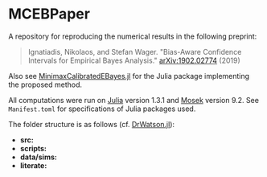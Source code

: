 # MCEBPaper

A repository for reproducing the numerical results in the following preprint:

  >Ignatiadis, Nikolaos, and Stefan Wager. "Bias-Aware Confidence Intervals for Empirical Bayes Analysis." [arXiv:1902.02774](https://arxiv.org/abs/1902.02774) (2019)

Also see [MinimaxCalibratedEBayes.jl](https://github.com/nignatiadis/MinimaxCalibratedEBayes.jl) for the Julia package implementing the proposed method. 

All computations were run on [Julia](https://julialang.org/) version 1.3.1 and [Mosek](https://www.mosek.com/) version 9.2. See `Manifest.toml` for specifications of Julia packages used. 

The folder structure is as follows (cf. [DrWatson.jl](https://github.com/JuliaDynamics/DrWatson.jl)):

* **src:**
* **scripts:**
* **data/sims:** 
* **literate:**


